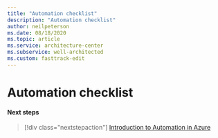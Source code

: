 ```yaml
---
title: "Automation checklist"
description: "Automation checklist"
author: neilpeterson
ms.date: 08/18/2020
ms.topic: article
ms.service: architecture-center
ms.subservice: well-architected
ms.custom: fasttrack-edit
---
```


# Automation checklist

#### Next steps

> [!div class="nextstepaction"]
> [Introduction to Automation in Azure](./automation-introduction.md)